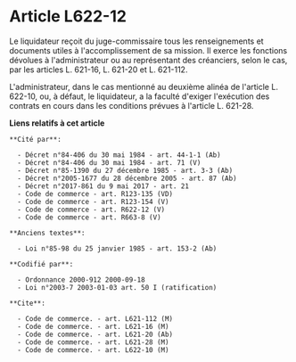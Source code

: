 # Article L622-12

Le liquidateur reçoit du juge-commissaire tous les renseignements et documents utiles à l'accomplissement de sa mission. Il
exerce les fonctions dévolues à l'administrateur ou au représentant des créanciers, selon le cas, par les articles L. 621-16,
L. 621-20 et L. 621-112.

L'administrateur, dans le cas mentionné au deuxième alinéa de l'article L. 622-10, ou, à défaut, le liquidateur, a la faculté
d'exiger l'exécution des contrats en cours dans les conditions prévues à l'article L. 621-28.

**Liens relatifs à cet article**

	**Cité par**:

	  - Décret n°84-406 du 30 mai 1984 - art. 44-1-1 (Ab)
	  - Décret n°84-406 du 30 mai 1984 - art. 71 (V)
	  - Décret n°85-1390 du 27 décembre 1985 - art. 3-3 (Ab)
	  - Décret n°2005-1677 du 28 décembre 2005 - art. 87 (Ab)
	  - Décret n°2017-861 du 9 mai 2017 - art. 21
	  - Code de commerce - art. R123-135 (VD)
	  - Code de commerce - art. R123-154 (V)
	  - Code de commerce - art. R622-12 (V)
	  - Code de commerce - art. R663-8 (V)

	**Anciens textes**:

	  - Loi n°85-98 du 25 janvier 1985 - art. 153-2 (Ab)

	**Codifié par**:

	  - Ordonnance 2000-912 2000-09-18
	  - Loi n°2003-7 2003-01-03 art. 50 I (ratification)

	**Cite**:

	  - Code de commerce. - art. L621-112 (M)
	  - Code de commerce. - art. L621-16 (M)
	  - Code de commerce. - art. L621-20 (Ab)
	  - Code de commerce. - art. L621-28 (M)
	  - Code de commerce. - art. L622-10 (M)
